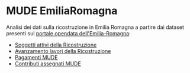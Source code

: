 # MUDE EmiliaRomagna

Analisi dei dati sulla ricostruzione in Emilia Romagna a partire dai dataset presenti sul [portale opendata dell'Emilia-Romagna](http://dati.emilia-romagna.it):
* [Soggetti attivi della Ricostruzione](http://dati.emilia-romagna.it/dataset/soggetti-attivi-della-ricostruzione--a7b18e1f)
* [Avanzamento lavori della Ricostruzione](http://dati.emilia-romagna.it/dataset/avanzamento-lavori-di-ricostruzione--8d3fc749)
* [Pagamenti MUDE](http://dati.emilia-romagna.it/dataset/pagamenti-terremoto---c0a52ede)
* [Contributi assegnati MUDE](http://dati.emilia-romagna.it/dataset/contributi-assegnati-terremoto)


